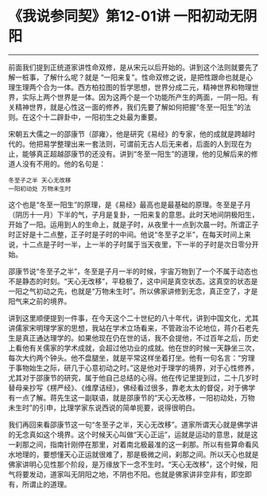 # 《我说参同契》第12-01讲 一阳初动无阴阳

------

前面我们提到正统道家讲性命双修，是从宋元以后开始的。讲到这个法则就要先了解一桩事，了解什么呢？就是 “一阳来复”。性命双修之说，是把性跟命也就是心理生理两个合为一体。西方柏拉图的哲学思想，世界分成二元，精神世界和物理世界，实际上两个世界是一体。因为这两个是一个功能所产生的两面，一阴一阳。有关精神世界，就是心性这一面的修养，我们先要了解如何把握“冬至一阳生”的法则。在这个十二辟卦中，一阳初生之处最为重要。

宋朝五大儒之一的邵康节（邵雍〉，他是研究《易经》的专家，他的成就是跨越时代的。他把易学整理出来一套法则，可谓前无古人后无来者，后面的人到现在为止，能够真正超越邵康节的还没有。讲到“冬至一阳生”的道理，他的见解后来的修道人没有不用的。他的名句是：

```
冬至子之半 天心无改移
一阳初动处 万物未生时
```

这个也是“冬至一阳生”的原理，是《易经》最高也是最基础的原理。冬至是子月（阴历十一月）下半的气，子月是复卦，一阳来复的意思。此时天地间阴极阳生，开始了一阳。运用到人的生命上，就是子时，从夜里十一点到次晨一时。所谓正子时正好是十二点整，正子时是子时的中间。他说“冬至子之半”，在每天时间上来说，十二点是子时一半，上一半的子时属于当天夜里，下一半的子时是次日零分开始。

邵康节说“冬至子之半”，冬至是子月一半的时候，宇宙万物到了一个不属于动态也不是静态的时刻。“天心无改移”，平稳极了，这中间是真空状态。这真空的状态是一阳之气初动之先，也就是“万物未生时”。所以佛家讲修到无念，真正空了，才是阳气来之前的境界。

讲到这里顺便提到一件事，在今天这个二十世纪的八十年代，讲到中国文化，尤其讲儒家宋明理学家的思想，我站在学术立场看来，不管政治不论地位，蒋介石老先生是真正通达理学的。如果他现在仍在世的话，我不会提他，不过百年之后，历史上看他有关儒家的学术成就，会超过他功业的成就。他在世的时候一天静坐三次，每次大约两个钟头。他不盘腿坐，就是平常这样坐着打坐。他有一句名言：“穷理于事物始生之际，研几于心意初动之时。”这是他对于理学的境界，对于心性修养，尤其对于邵康节的研究，属于他自己总结的心得。他在传记里提到过，二十几岁时替母亲抄写《楞严经》、《维摩诘经》，佛经看过很多，靠老太太的督促，对于佛学有一点了解。蒋先生这一副联语，就是邵康节的“天心无改移，一阳初动处，万物未生时”的引申，比理学家东说西说的简单扼要，说得很明白。

我们再回来看邵康节这一句“冬至子之半，天心无改移”。道家所谓天心就是佛学讲的无念真如这个境界。这个时候天心叫做“天心正运”，运就是运动的意思，就是这一刹那之间，指南针刚停在那里，对着南北极最准的这一刹那。所以有些算命看风水地理的，要想懂天心正运就很难了，那是极微之间，刹那之间。所以天心也就是佛家讲明心见性那个阶段，是万缘放下一念不生时。“天心无改移”，这个时候，阳气将要发动，道家叫无阴阳之地，不阴也不阳。也就是佛家讲非空非有，即空即有，所谓止的道理。